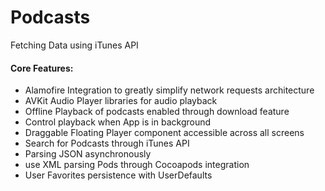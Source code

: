 # Podcasts
Fetching Data using iTunes API

#### Core Features: 

- Alamofire Integration to greatly simplify network requests architecture
- AVKit Audio Player libraries for audio playback
- Offline Playback of podcasts enabled through download feature
- Control playback when App is in background
- Draggable Floating Player component accessible across all screens
- Search for Podcasts through iTunes API
- Parsing JSON asynchronously
- use XML parsing Pods through Cocoapods integration
- User Favorites persistence with UserDefaults
